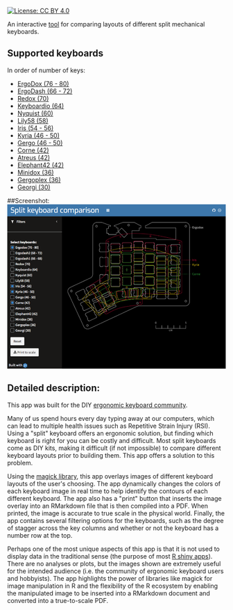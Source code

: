 [![License: CC BY 4.0](https://img.shields.io/badge/License-CC%20BY%204.0-lightgrey.svg)](https://creativecommons.org/licenses/by/4.0/)

An interactive [tool](https://jhelvy.shinyapps.io/splitkbcompare/) for comparing layouts of different split mechanical keyboards.

## Supported keyboards

In order of number of keys:

- [ErgoDox (76 - 80)](https://github.com/Ergodox-io/ErgoDox)
- [ErgoDash (66 - 72)](https://github.com/omkbd/ErgoDash)
- [Redox (70)](https://github.com/mattdibi/redox-keyboard)
- [Keyboardio (64)](https://github.com/keyboardio)
- [Nyquist (60)](https://github.com/keebio/nyquist-case)
- [Lily58 (58)](https://github.com/kata0510/Lily58)
- [Iris (54 - 56)](https://github.com/keebio/iris-case)
- [Kyria (46 - 50)](https://github.com/splitkb/kyria)
- [Gergo (46 - 50)](https://www.gboards.ca/)
- [Corne (42)](https://github.com/foostan/crkbd)
- [Atreus (42)](https://github.com/technomancy/atreus)
- [Elephant42 (42)](https://github.com/illness072/elephant42)
- [Minidox (36)](https://github.com/dotdash32/Cases/tree/master/Minidox)
- [Gergoplex (36)](https://www.gboards.ca/)
- [Georgi (30)](https://www.gboards.ca/)

##Screenshot:
![](images/screenshot.png)

## Detailed description:
This app was built for the DIY [ergonomic keyboard community](https://www.reddit.com/r/ErgoMechKeyboards/).

Many of us spend hours every day typing away at our computers, which can lead to multiple health issues such as Repetitive Strain Injury (RSI). Using a "split" keyboard offers an ergonomic solution, but finding which keyboard is right for you can be costly and difficult. Most split keyboards come as DIY kits, making it difficult (if not impossible) to compare different keyboard layouts prior to building them. This app offers a solution to this problem.

Using the [magick library](https://cran.r-project.org/web/packages/magick/vignettes/intro.html), this app overlays images of different keyboard layouts of the user's choosing. The app dynamically changes the colors of each keyboard image in real time to help identify the contours of each different keyboard. The app also has a "print" button that inserts the image overlay into an RMarkdown file that is then compiled into a PDF. When printed, the image is accurate to true scale in the physical world. Finally, the app contains several filtering options for the keyboards, such as the degree of stagger across the key columns and whether or not the keyboard has a number row at the top.

Perhaps one of the most unique aspects of this app is that it is not used to display data in the traditional sense (the purpose of most [R shiny apps](https://shiny.rstudio.com/)). There are no analyses or plots, but the images shown are extremely useful for the intended audience (i.e. the community of ergonomic keyboard users and hobbyists). The app highlights the power of libraries like magick for image manipulation in R and the flexibility of the R ecosystem by enabling the manipulated image to be inserted into a RMarkdown document and converted into a true-to-scale PDF.
